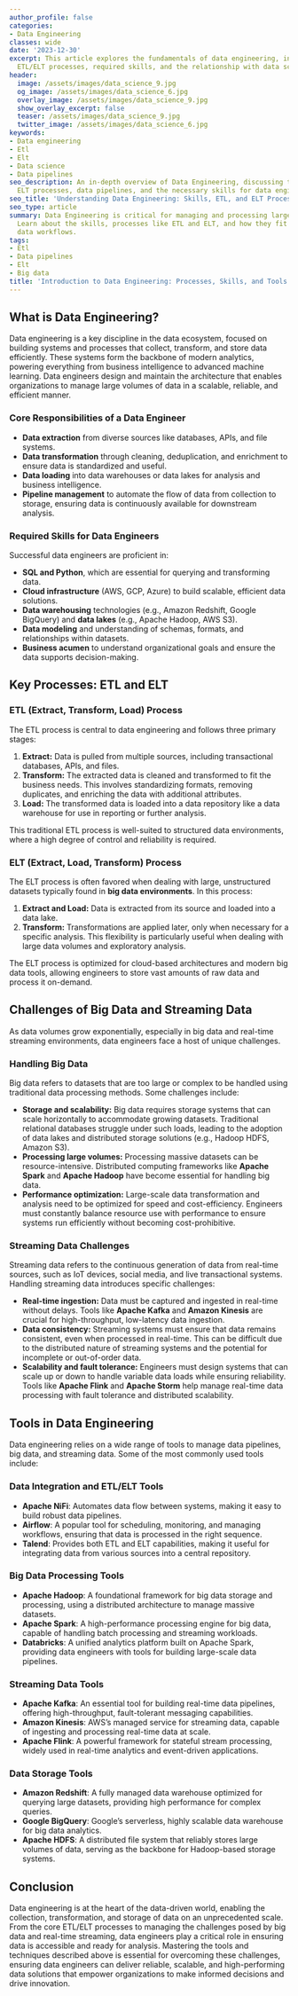 ```yaml
---
author_profile: false
categories:
- Data Engineering
classes: wide
date: '2023-12-30'
excerpt: This article explores the fundamentals of data engineering, including the
  ETL/ELT processes, required skills, and the relationship with data science.
header:
  image: /assets/images/data_science_9.jpg
  og_image: /assets/images/data_science_6.jpg
  overlay_image: /assets/images/data_science_9.jpg
  show_overlay_excerpt: false
  teaser: /assets/images/data_science_9.jpg
  twitter_image: /assets/images/data_science_6.jpg
keywords:
- Data engineering
- Etl
- Elt
- Data science
- Data pipelines
seo_description: An in-depth overview of Data Engineering, discussing the ETL and
  ELT processes, data pipelines, and the necessary skills for data engineers.
seo_title: 'Understanding Data Engineering: Skills, ETL, and ELT Processes'
seo_type: article
summary: Data Engineering is critical for managing and processing large datasets.
  Learn about the skills, processes like ETL and ELT, and how they fit into modern
  data workflows.
tags:
- Etl
- Data pipelines
- Elt
- Big data
title: 'Introduction to Data Engineering: Processes, Skills, and Tools'
---
```


## What is Data Engineering?

Data engineering is a key discipline in the data ecosystem, focused on building systems and processes that collect, transform, and store data efficiently. These systems form the backbone of modern analytics, powering everything from business intelligence to advanced machine learning. Data engineers design and maintain the architecture that enables organizations to manage large volumes of data in a scalable, reliable, and efficient manner.

### Core Responsibilities of a Data Engineer

- **Data extraction** from diverse sources like databases, APIs, and file systems.
- **Data transformation** through cleaning, deduplication, and enrichment to ensure data is standardized and useful.
- **Data loading** into data warehouses or data lakes for analysis and business intelligence.
- **Pipeline management** to automate the flow of data from collection to storage, ensuring data is continuously available for downstream analysis.

### Required Skills for Data Engineers

Successful data engineers are proficient in:
- **SQL and Python**, which are essential for querying and transforming data.
- **Cloud infrastructure** (AWS, GCP, Azure) to build scalable, efficient data solutions.
- **Data warehousing** technologies (e.g., Amazon Redshift, Google BigQuery) and **data lakes** (e.g., Apache Hadoop, AWS S3).
- **Data modeling** and understanding of schemas, formats, and relationships within datasets.
- **Business acumen** to understand organizational goals and ensure the data supports decision-making.

## Key Processes: ETL and ELT

### ETL (Extract, Transform, Load) Process

The ETL process is central to data engineering and follows three primary stages:
1. **Extract:** Data is pulled from multiple sources, including transactional databases, APIs, and files.
2. **Transform:** The extracted data is cleaned and transformed to fit the business needs. This involves standardizing formats, removing duplicates, and enriching the data with additional attributes.
3. **Load:** The transformed data is loaded into a data repository like a data warehouse for use in reporting or further analysis.

This traditional ETL process is well-suited to structured data environments, where a high degree of control and reliability is required. 

### ELT (Extract, Load, Transform) Process

The ELT process is often favored when dealing with large, unstructured datasets typically found in **big data environments**. In this process:
1. **Extract and Load:** Data is extracted from its source and loaded into a data lake.
2. **Transform:** Transformations are applied later, only when necessary for a specific analysis. This flexibility is particularly useful when dealing with large data volumes and exploratory analysis.

The ELT process is optimized for cloud-based architectures and modern big data tools, allowing engineers to store vast amounts of raw data and process it on-demand.

## Challenges of Big Data and Streaming Data

As data volumes grow exponentially, especially in big data and real-time streaming environments, data engineers face a host of unique challenges.

### Handling Big Data

Big data refers to datasets that are too large or complex to be handled using traditional data processing methods. Some challenges include:

- **Storage and scalability:** Big data requires storage systems that can scale horizontally to accommodate growing datasets. Traditional relational databases struggle under such loads, leading to the adoption of data lakes and distributed storage solutions (e.g., Hadoop HDFS, Amazon S3).
- **Processing large volumes:** Processing massive datasets can be resource-intensive. Distributed computing frameworks like **Apache Spark** and **Apache Hadoop** have become essential for handling big data.
- **Performance optimization:** Large-scale data transformation and analysis need to be optimized for speed and cost-efficiency. Engineers must constantly balance resource use with performance to ensure systems run efficiently without becoming cost-prohibitive.

### Streaming Data Challenges

Streaming data refers to the continuous generation of data from real-time sources, such as IoT devices, social media, and live transactional systems. Handling streaming data introduces specific challenges:

- **Real-time ingestion:** Data must be captured and ingested in real-time without delays. Tools like **Apache Kafka** and **Amazon Kinesis** are crucial for high-throughput, low-latency data ingestion.
- **Data consistency:** Streaming systems must ensure that data remains consistent, even when processed in real-time. This can be difficult due to the distributed nature of streaming systems and the potential for incomplete or out-of-order data.
- **Scalability and fault tolerance:** Engineers must design systems that can scale up or down to handle variable data loads while ensuring reliability. Tools like **Apache Flink** and **Apache Storm** help manage real-time data processing with fault tolerance and distributed scalability.

## Tools in Data Engineering

Data engineering relies on a wide range of tools to manage data pipelines, big data, and streaming data. Some of the most commonly used tools include:

### Data Integration and ETL/ELT Tools

- **Apache NiFi**: Automates data flow between systems, making it easy to build robust data pipelines.
- **Airflow**: A popular tool for scheduling, monitoring, and managing workflows, ensuring that data is processed in the right sequence.
- **Talend**: Provides both ETL and ELT capabilities, making it useful for integrating data from various sources into a central repository.

### Big Data Processing Tools

- **Apache Hadoop**: A foundational framework for big data storage and processing, using a distributed architecture to manage massive datasets.
- **Apache Spark**: A high-performance processing engine for big data, capable of handling batch processing and streaming workloads.
- **Databricks**: A unified analytics platform built on Apache Spark, providing data engineers with tools for building large-scale data pipelines.

### Streaming Data Tools

- **Apache Kafka**: An essential tool for building real-time data pipelines, offering high-throughput, fault-tolerant messaging capabilities.
- **Amazon Kinesis**: AWS’s managed service for streaming data, capable of ingesting and processing real-time data at scale.
- **Apache Flink**: A powerful framework for stateful stream processing, widely used in real-time analytics and event-driven applications.

### Data Storage Tools

- **Amazon Redshift**: A fully managed data warehouse optimized for querying large datasets, providing high performance for complex queries.
- **Google BigQuery**: Google’s serverless, highly scalable data warehouse for big data analytics.
- **Apache HDFS**: A distributed file system that reliably stores large volumes of data, serving as the backbone for Hadoop-based storage systems.

## Conclusion

Data engineering is at the heart of the data-driven world, enabling the collection, transformation, and storage of data on an unprecedented scale. From the core ETL/ELT processes to managing the challenges posed by big data and real-time streaming, data engineers play a critical role in ensuring data is accessible and ready for analysis. Mastering the tools and techniques described above is essential for overcoming these challenges, ensuring data engineers can deliver reliable, scalable, and high-performing data solutions that empower organizations to make informed decisions and drive innovation.

